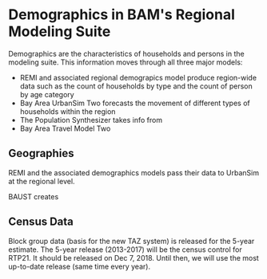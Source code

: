 # Demographics in BAM's Regional Modeling Suite

Demographics are the characteristics of households and persons in the modeling suite. This information moves through all three major models:
* REMI and associated regional demograpics model produce region-wide data such as the count of households by type and the count of person by age category
* Bay Area UrbanSim Two forecasts the movement of different types of households within the region
* The Population Synthesizer takes info from 
* Bay Area Travel Model Two 



## Geographies
REMI and the associated demographics models pass their data to UrbanSim at the regional level.

BAUST creates 



## Census Data

Block group data (basis for the new TAZ system) is released for the 5-year estimate. The 5-year release (2013-2017) will be the census control for RTP21. It should be released on Dec 7, 2018. Until then, we will use the most up-to-date release (same time every year). 
